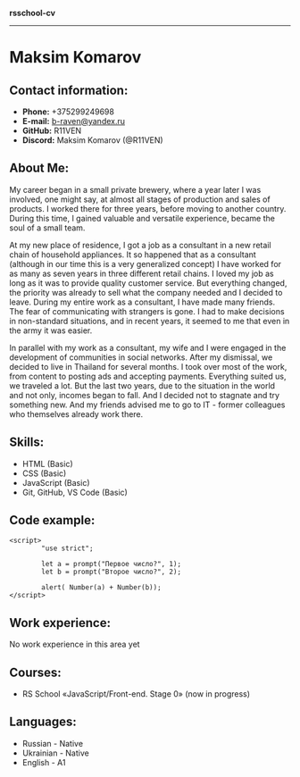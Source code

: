 **rsschool-cv**
*******************************
Maksim Komarov
===============================

Contact information:
-------------------------------

* **Phone:** +375299249698
* **E-mail:** b-raven@yandex.ru
* **GitHub:** R11VEN
* **Discord:** Maksim Komarov (@R11VEN)

About Me:
------------------------------

My career began in a small private brewery, where a year later I was involved, one might say, at almost all stages of production and sales of products. I worked there for three years, before moving to another country. During this time, I gained valuable and versatile experience, became the soul of a small team.


At my new place of residence, I got a job as a consultant in a new retail chain of household appliances. It so happened that as a consultant (although in our time this is a very generalized concept) I have worked for as many as seven years in three different retail chains. I loved my job as long as it was to provide quality customer service. But everything changed, the priority was already to sell what the company needed and I decided to leave. During my entire work as a consultant, I have made many friends. The fear of communicating with strangers is gone. I had to make decisions in non-standard situations, and in recent years, it seemed to me that even in the army it was easier.


In parallel with my work as a consultant, my wife and I were engaged in the development of communities in social networks. After my dismissal, we decided to live in Thailand for several months. I took over most of the work, from content to posting ads and accepting payments. Everything suited us, we traveled a lot. But the last two years, due to the situation in the world and not only, incomes began to fall. And I decided not to stagnate and try something new. And my friends advised me to go to IT - former colleagues who themselves already work there.

Skills:
-----------------------------
* HTML (Basic)
* CSS (Basic)
* JavaScript (Basic)
* Git, GitHub, VS Code (Basic)

Code example:
----------------------------
```
<script>
        "use strict";
        
        let a = prompt("Первое число?", 1);
        let b = prompt("Второе число?", 2);
        
        alert( Number(a) + Number(b));
</script>
```

Work experience:
----------------------------
No work experience in this area yet

Courses:
-------------------------
* RS School «JavaScript/Front-end. Stage 0» (now in progress)

Languages:
-------------------------
* Russian - Native
* Ukrainian - Native
* English - А1
